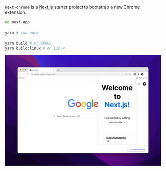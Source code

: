 `next-chrome` is a [Next.js](https://nextjs.org/) starter project to bootstrap a new Chrome extension.

```sh
cd next-app

yarn # run once

yarn build # on macOS
yarn build:linux # on Linux
```

![Screenshot](./s.png)
